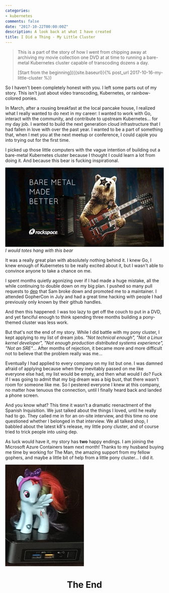 ```yaml
---
categories:
- kubernetes
comments: false
date: "2017-10-22T00:00:00Z"
description: A look back at what I have created
title: I Did a Thing - My Little Cluster
---
```


> This is a part of the story of how I went from chipping away at archiving my movie collection one DVD
at at time to running a bare-metal Kubernetes cluster capable of transcoding dozens a day.
>
> [Start from the beginning]({{site.baseurl}}{% post_url 2017-10-16-my-little-cluster %})

So I haven't been completely honest with you. I left some parts out of my story.
This isn't just about video transcoding, Kubernetes, or rainbow-colored
ponies.

In March, after a rousing breakfast at the local pancake house, I realized what
I really wanted to do next in my career: I wanted to work with Go, interact with the community,
and contribute to upstream Kubernetes... for my day job. I wanted to build the next generation cloud infrastructure
that I had fallen in love with over the past year. I wanted
to be a part of something that, when I met you at the next meetup or conference,
I could cajole you into trying out for the first time.

I picked up those little computers with the vague intention of building out a bare-metal Kubernetes cluster
because I thought I could learn a lot from doing it. And because this bear is fucking inspirational.

![Bear Metal](/images/handbrk8s/bear-metal.jpg)
*I would totes hang with this bear*

It was a really great plan with absolutely nothing behind it. I knew Go, I knew enough
of Kubernetes to be really excited about it, but I wasn't able to convince
anyone to take a chance on me.

I spent months quietly agonizing over if I had made a huge mistake, all
the while continuing to double down on my big plan. I pushed so many pull requests
to [dep](https://github.com/golang/dep) that Sam broke down and promoted me to a maintainer.
I attended GopherCon in July and had a great time hacking
with people I had previously only known by their github handles.

And then this happened: I was too lazy to get off the couch to put in a DVD, and yet
fanciful enough to think spending three months building a pony-themed cluster was less work.

But that's not the end of my story. While I did battle with my pony cluster,
I kept applying to my list of dream jobs. _"Not technical enough", "Not a Linux kernel developer",
"Not enough production distributed systems experience", "Not an SRE"_...
After months of rejection, it became more and more difficult not to believe that the problem really was me...

Eventually I had applied to every company on my list but one. I was damned afraid
of applying because when they inevitably passed on me like everyone else had,
my list would be empty, and then what would I do? Fuck if I was going to admit that my big dream was a big bust,
that there wasn't room for someone like me. So I pestered everyone I knew at this company,
no matter how tenuous the connection, until I finally heard back and landed a phone screen.

And you know what? This time it wasn't a dramatic reenactment of the Spanish Inquisition. We just
talked about the things I loved, until he really had to go. They called me in for an on-site
interview, and this time no one questioned whether I belonged in that interview. We all talked shop,
I babbled about the latest k8's release, my little pony cluster, and of course tried to trick people
into using dep.

As luck would have it, my story has **two** happy endings.
I am joining the Microsoft Azure Containers team next month!
Thanks to my husband buying me
time by working for The Man, the amazing support from my fellow gophers, and maybe a little bit of help from a little pony cluster...
I did it.

![Twilight Sparkle on an Intel NUC case](/images/handbrk8s/pony-closeup.jpg)

<h1 style="text-align: center">The End</h1>
